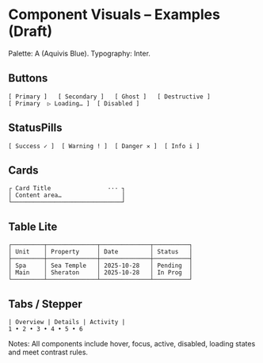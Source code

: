 # Component Visuals – Examples (Draft)

Palette: A (Aquivis Blue). Typography: Inter.

## Buttons
```
[ Primary ]   [ Secondary ]   [ Ghost ]   [ Destructive ]
[ Primary  ▷ Loading… ]  [ Disabled ]
```

## StatusPills
```
[ Success ✓ ]  [ Warning ! ]  [ Danger ✕ ]  [ Info i ]
```

## Cards
```
┌ Card Title                ··· ┐
│ Content area…                 │
└───────────────────────────────┘
```

## Table Lite
```
┌─────────┬──────────────┬──────────────┬──────────┐
│ Unit    │ Property     │ Date         │ Status   │
├─────────┼──────────────┼──────────────┼──────────┤
│ Spa     │ Sea Temple   │ 2025-10-28   │ Pending  │
│ Main    │ Sheraton     │ 2025-10-28   │ In Prog  │
└─────────┴──────────────┴──────────────┴──────────┘
```

## Tabs / Stepper
```
| Overview | Details | Activity |
1 • 2 • 3 • 4 • 5 • 6
```

Notes: All components include hover, focus, active, disabled, loading states and meet contrast rules.
